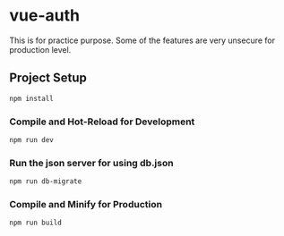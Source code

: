 # vue-auth

This is for practice purpose. Some of the features are very unsecure for production level.

## Project Setup

```sh
npm install
```

### Compile and Hot-Reload for Development

```sh
npm run dev
```
### Run the json server for using db.json

```sh
npm run db-migrate
```

### Compile and Minify for Production

```sh
npm run build
```
